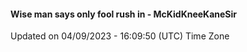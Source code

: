 #### Wise man says only fool rush in - McKidKneeKaneSir
Updated on 04/09/2023 - 16:09:50 (UTC) Time Zone
